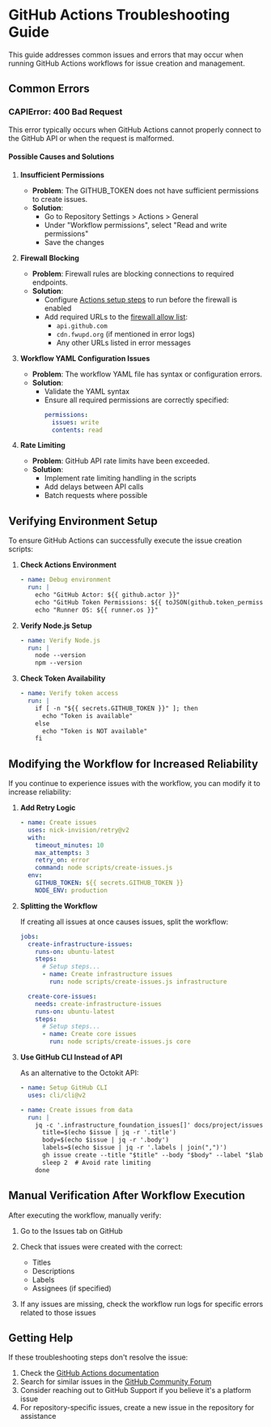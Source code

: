 # GitHub Actions Troubleshooting Guide

This guide addresses common issues and errors that may occur when running GitHub
Actions workflows for issue creation and management.

## Common Errors

### CAPIError: 400 Bad Request

This error typically occurs when GitHub Actions cannot properly connect to the
GitHub API or when the request is malformed.

#### Possible Causes and Solutions

1. **Insufficient Permissions**
   - **Problem**: The GITHUB_TOKEN does not have sufficient permissions to
     create issues.
   - **Solution**:
     - Go to Repository Settings > Actions > General
     - Under "Workflow permissions", select "Read and write permissions"
     - Save the changes

2. **Firewall Blocking**
   - **Problem**: Firewall rules are blocking connections to required endpoints.
   - **Solution**:
     - Configure
       [Actions setup steps](https://gh.io/copilot/actions-setup-steps) to run
       before the firewall is enabled
     - Add required URLs to the
       [firewall allow list](https://gh.io/copilot/firewall-config):
       - `api.github.com`
       - `cdn.fwupd.org` (if mentioned in error logs)
       - Any other URLs listed in error messages

3. **Workflow YAML Configuration Issues**
   - **Problem**: The workflow YAML file has syntax or configuration errors.
   - **Solution**:
     - Validate the YAML syntax
     - Ensure all required permissions are correctly specified:
       ```yaml
       permissions:
         issues: write
         contents: read
       ```

4. **Rate Limiting**
   - **Problem**: GitHub API rate limits have been exceeded.
   - **Solution**:
     - Implement rate limiting handling in the scripts
     - Add delays between API calls
     - Batch requests where possible

## Verifying Environment Setup

To ensure GitHub Actions can successfully execute the issue creation scripts:

1. **Check Actions Environment**

   ```yaml
   - name: Debug environment
     run: |
       echo "GitHub Actor: ${{ github.actor }}"
       echo "GitHub Token Permissions: ${{ toJSON(github.token_permissions) }}"
       echo "Runner OS: ${{ runner.os }}"
   ```

2. **Verify Node.js Setup**

   ```yaml
   - name: Verify Node.js
     run: |
       node --version
       npm --version
   ```

3. **Check Token Availability**
   ```yaml
   - name: Verify token access
     run: |
       if [ -n "${{ secrets.GITHUB_TOKEN }}" ]; then
         echo "Token is available"
       else
         echo "Token is NOT available"
       fi
   ```

## Modifying the Workflow for Increased Reliability

If you continue to experience issues with the workflow, you can modify it to
increase reliability:

1. **Add Retry Logic**

   ```yaml
   - name: Create issues
     uses: nick-invision/retry@v2
     with:
       timeout_minutes: 10
       max_attempts: 3
       retry_on: error
       command: node scripts/create-issues.js
     env:
       GITHUB_TOKEN: ${{ secrets.GITHUB_TOKEN }}
       NODE_ENV: production
   ```

2. **Splitting the Workflow**

   If creating all issues at once causes issues, split the workflow:

   ```yaml
   jobs:
     create-infrastructure-issues:
       runs-on: ubuntu-latest
       steps:
         # Setup steps...
         - name: Create infrastructure issues
           run: node scripts/create-issues.js infrastructure

     create-core-issues:
       needs: create-infrastructure-issues
       runs-on: ubuntu-latest
       steps:
         # Setup steps...
         - name: Create core issues
           run: node scripts/create-issues.js core
   ```

3. **Use GitHub CLI Instead of API**

   As an alternative to the Octokit API:

   ```yaml
   - name: Setup GitHub CLI
     uses: cli/cli@v2

   - name: Create issues from data
     run: |
       jq -c '.infrastructure_foundation_issues[]' docs/project/issues-data.json | while read issue; do
         title=$(echo $issue | jq -r '.title')
         body=$(echo $issue | jq -r '.body')
         labels=$(echo $issue | jq -r '.labels | join(",")')
         gh issue create --title "$title" --body "$body" --label "$labels"
         sleep 2  # Avoid rate limiting
       done
   ```

## Manual Verification After Workflow Execution

After executing the workflow, manually verify:

1. Go to the Issues tab on GitHub
2. Check that issues were created with the correct:
   - Titles
   - Descriptions
   - Labels
   - Assignees (if specified)

3. If any issues are missing, check the workflow run logs for specific errors
   related to those issues

## Getting Help

If these troubleshooting steps don't resolve the issue:

1. Check the [GitHub Actions documentation](https://docs.github.com/en/actions)
2. Search for similar issues in the
   [GitHub Community Forum](https://github.community/)
3. Consider reaching out to GitHub Support if you believe it's a platform issue
4. For repository-specific issues, create a new issue in the repository for
   assistance
